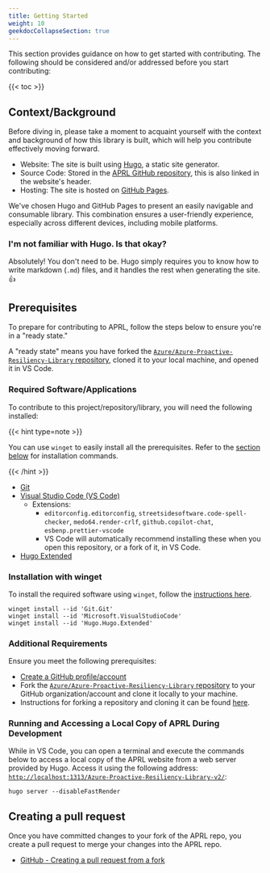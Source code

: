 ```yaml
---
title: Getting Started
weight: 10
geekdocCollapseSection: true
---
```


This section provides guidance on how to get started with contributing. The following should be considered and/or addressed before you start contributing:

{{< toc >}}

## Context/Background

Before diving in, please take a moment to acquaint yourself with the context and background of how this library is built, which will help you contribute effectively moving forward.

- Website: The site is built using [Hugo](https://gohugo.io/), a static site generator.
- Source Code: Stored in the [APRL GitHub repository](https://github.com/Azure/Azure-Proactive-Resiliency-Library-v2), this is also linked in the website's header.
- Hosting: The site is hosted on [GitHub Pages](https://pages.github.com/).

We've chosen Hugo and GitHub Pages to present an easily navigable and consumable library. This combination ensures a user-friendly experience, especially across different devices, including mobile platforms.

### I'm not familiar with Hugo. Is that okay?

Absolutely! You don't need to be. Hugo simply requires you to know how to write markdown (`.md`) files, and it handles the rest when generating the site. 👍

## Prerequisites

To prepare for contributing to APRL, follow the steps below to ensure you're in a "ready state."

A "ready state" means you have forked the [`Azure/Azure-Proactive-Resiliency-Library` repository](https://aka.ms/aprl/repo), cloned it to your local machine, and opened it in VS Code.

### Required Software/Applications

To contribute to this project/repository/library, you will need the following installed:

{{< hint type=note >}}

You can use `winget` to easily install all the prerequisites. Refer to the [section below](#installation-with-winget) for installation commands.

{{< /hint >}}

- [Git](https://git-scm.com/book/en/v2/Getting-Started-Installing-Git)
- [Visual Studio Code (VS Code)](https://code.visualstudio.com/Download)
  - Extensions:
    - `editorconfig.editorconfig`, `streetsidesoftware.code-spell-checker`, `medo64.render-crlf`, `github.copilot-chat`, `esbenp.prettier-vscode`
    - VS Code will automatically recommend installing these when you open this repository, or a fork of it, in VS Code.
- [Hugo Extended](https://gohugo.io/installation/)

### Installation with winget

To install the required software using `winget`, follow the [instructions here](https://learn.microsoft.com/windows/package-manager/winget/#install-winget).

```text
winget install --id 'Git.Git'
winget install --id 'Microsoft.VisualStudioCode'
winget install --id 'Hugo.Hugo.Extended'
```

### Additional Requirements

Ensure you meet the following prerequisites:

- [Create a GitHub profile/account](https://github.com/join)
- Fork the [`Azure/Azure-Proactive-Resiliency-Library` repository](https://aka.ms/aprl/repo) to your GitHub organization/account and clone it locally to your machine.
- Instructions for forking a repository and cloning it can be found [here](https://docs.github.com/get-started/quickstart/fork-a-repo).

### Running and Accessing a Local Copy of APRL During Development

While in VS Code, you can open a terminal and execute the commands below to access a local copy of the APRL website from a web server provided by Hugo. Access it using the following address: [`http://localhost:1313/Azure-Proactive-Resiliency-Library-v2/`](http://localhost:1313/Azure-Proactive-Resiliency-Library-v2/):

```text
hugo server --disableFastRender
```

## Creating a pull request

Once you have committed changes to your fork of the APRL repo, you create a pull request to merge your changes into the APRL repo.

- [GitHub - Creating a pull request from a fork](https://docs.github.com/en/pull-requests/collaborating-with-pull-requests/proposing-changes-to-your-work-with-pull-requests/)
